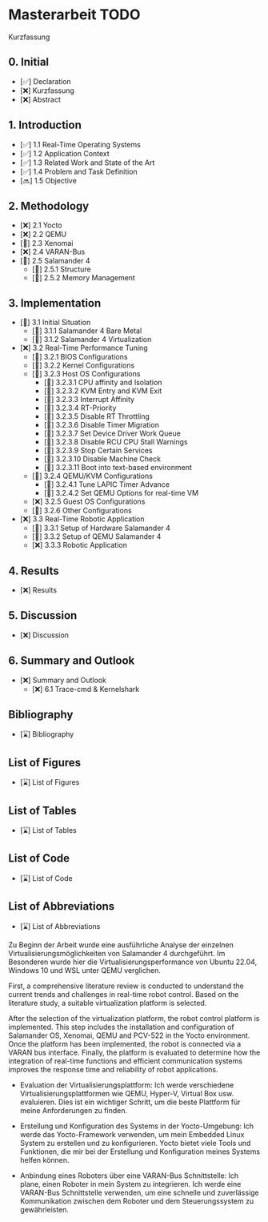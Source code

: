 # Masterarbeit TODO

Kurzfassung

## 0. Initial
- [✅] Declaration
- [❌] Kurzfassung
- [❌] Abstract

## 1. Introduction
- [✅] 1.1 Real-Time Operating Systems
- [✅] 1.2 Application Context
- [✅] 1.3 Related Work and State of the Art
- [✅] 1.4 Problem and Task Definition
- [🔜] 1.5 Objective

## 2. Methodology
- [❌] 2.1 Yocto
- [❌] 2.2 QEMU
- [💪] 2.3 Xenomai
- [❌] 2.4 VARAN-Bus
- [💪] 2.5 Salamander 4
  - [💪] 2.5.1 Structure
  - [💪] 2.5.2 Memory Management

## 3. Implementation
- [💪] 3.1 Initial Situation
  - [💪] 3.1.1 Salamander 4 Bare Metal
  - [💪] 3.1.2 Salamander 4 Virtualization
- [❌] 3.2 Real-Time Performance Tuning
  - [💪] 3.2.1 BIOS Configurations
  - [💪] 3.2.2 Kernel Configurations
  - [💪] 3.2.3 Host OS Configurations
    - [💪] 3.2.3.1 CPU affinity and Isolation
    - [💪] 3.2.3.2 KVM Entry and KVM Exit
    - [💪] 3.2.3.3 Interrupt Affinity
    - [💪] 3.2.3.4 RT-Priority
    - [💪] 3.2.3.5 Disable RT Throttling
    - [💪] 3.2.3.6 Disable Timer Migration
    - [💪] 3.2.3.7 Set Device Driver Work Queue
    - [💪] 3.2.3.8 Disable RCU CPU Stall Warnings
    - [💪] 3.2.3.9 Stop Certain Services
    - [💪] 3.2.3.10 Disable Machine Check
    - [💪] 3.2.3.11 Boot into text-based environment
  - [💪] 3.2.4 QEMU/KVM Configurations
    - [💪] 3.2.4.1 Tune LAPIC Timer Advance
    - [💪] 3.2.4.2 Set QEMU Options for real-time VM
  - [❌] 3.2.5 Guest OS Configurations
  - [💪] 3.2.6 Other Configurations
- [❌] 3.3 Real-Time Robotic Application
  - [💪] 3.3.1 Setup of Hardware Salamander 4
  - [💪] 3.3.2 Setup of QEMU Salamander 4
  - [❌] 3.3.3 Robotic Application

## 4. Results
- [❌] Results

## 5. Discussion
- [❌] Discussion

## 6. Summary and Outlook
- [❌] Summary and Outlook
  - [❌] 6.1 Trace-cmd & Kernelshark

## Bibliography
- [⌛] Bibliography

## List of Figures
- [⌛] List of Figures

## List of Tables
- [⌛] List of Tables

## List of Code
- [⌛] List of Code

## List of Abbreviations
- [⌛] List of Abbreviations









Zu Beginn der Arbeit wurde eine ausführliche Analyse der einzelnen Virtualisierungsmöglichkeiten von Salamander 4 durchgeführt. Im Besonderen wurde hier die Virtualisierungsperformance von Ubuntu 22.04, Windows 10 und WSL unter QEMU verglichen.

First, a comprehensive literature review is conducted to understand the current trends and challenges in real-time robot control. Based on the literature study, a suitable virtualization platform is selected.

After the selection of the virtualization platform, the robot control platform is implemented. This step includes the installation and configuration of Salamander OS, Xenomai, QEMU and PCV-522 in the Yocto environment. Once the platform has been implemented, the robot is connected via a VARAN bus interface. Finally, the platform is evaluated to determine how the integration of real-time functions and efficient communication systems improves the response time and reliability of robot applications.

- Evaluation der Virtualisierungsplattform:
Ich werde verschiedene Virtualisierungsplattformen wie QEMU, Hyper-V, Virtual Box usw. evaluieren. Dies ist ein wichtiger Schritt, um die beste Plattform für meine Anforderungen zu finden.

- Erstellung und Konfiguration des Systems in der Yocto-Umgebung:
Ich werde das Yocto-Framework verwenden, um mein Embedded Linux System zu erstellen und zu konfigurieren. Yocto bietet viele Tools und Funktionen, die mir bei der Erstellung und Konfiguration meines Systems helfen können.


- Anbindung eines Roboters über eine VARAN-Bus Schnittstelle:
Ich plane, einen Roboter in mein System zu integrieren. Ich werde eine VARAN-Bus Schnittstelle verwenden, um eine schnelle und zuverlässige Kommunikation zwischen dem Roboter und dem Steuerungssystem zu gewährleisten.
